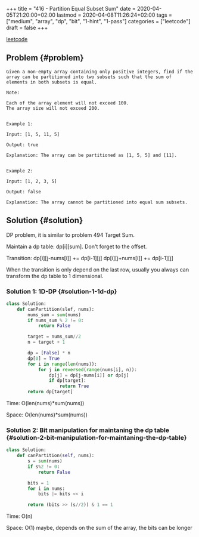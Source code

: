 +++
title = "416 - Partition Equal Subset Sum"
date = 2020-04-05T21:20:00+02:00
lastmod = 2020-04-08T11:26:24+02:00
tags = ["medium", "array", "dp", "bit", "1-hint", "1-pass"]
categories = ["leetcode"]
draft = false
+++

[leetcode](https://leetcode.com/problems/partition-equal-subset-sum/)


## Problem {#problem}

```text
Given a non-empty array containing only positive integers, find if the array can be partitioned into two subsets such that the sum of elements in both subsets is equal.

Note:

Each of the array element will not exceed 100.
The array size will not exceed 200.


Example 1:

Input: [1, 5, 11, 5]

Output: true

Explanation: The array can be partitioned as [1, 5, 5] and [11].


Example 2:

Input: [1, 2, 3, 5]

Output: false

Explanation: The array cannot be partitioned into equal sum subsets.
```


## Solution {#solution}

DP problem, it is similar to problem 494 Target Sum.

Maintain a dp table: dp[i][sum]. Don't forget to the offset.

Transition:
dp[i][j-nums[i]] += dp[i-1][j]
dp[i][j+nums[i]] += dp[i-1][j]

When the transition is only depend on the last row, usually you always can transform the dp table to 1 dimensional.


### Solution 1: 1D-DP {#solution-1-1d-dp}

```python
class Solution:
    def canPartition(slef, nums):
        nums_sum = sum(nums)
        if nums_sum % 2 != 0:
            return False

        target = nums_sum//2
        n = target + 1

        dp = [False] * n
        dp[0] = True
        for i in range(len(nums)):
            for j in reversed(range(nums[i], n)):
                dp[j] = dp[j-nums[i]] or dp[j]
                if dp[target]:
                    return True
        return dp[target]
```

Time: O(len(nums)\*sum(nums))

Space: O(len(nums)\*sum(nums))


### Solution 2: Bit manipulation for maintaning the dp table {#solution-2-bit-manipulation-for-maintaning-the-dp-table}

```python
class Solution:
    def canPartition(self, nums):
        s = sum(nums)
        if s%2 != 0:
            return False

        bits = 1
        for i in nums:
            bits |= bits << i

        return (bits >> (s//2)) & 1 == 1
```

Time: O(n)

Space: O(1) maybe, depends on the sum of the array, the bits can be longer
